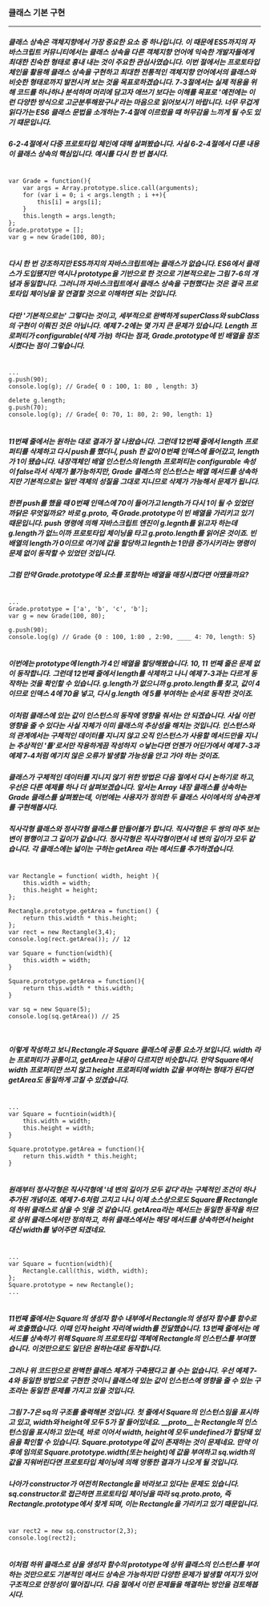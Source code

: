 ### 클래스 기본 구현

---
##### 클래스 상속은 객체지향에서 가장 중요한 요소 중 하나입니다. 이 때문에 ES5까지의 자바스크립트 커뮤니티에서는 클래스 상속을 다른 객체지향 언어에 익숙한 개발자들에게 최대한 친숙한 형태로 흉내 내는 것이 주요한 관심사였습니다. 이번 절에서는 프로토타입 체인을 활용해 클래스 상속을 구현하고 최대한 전통적인 객체지향 언어에서의 클래스와 비슷한 형태로까지 발전시켜 보는 것을 목표로하겠습니다. 7-3절에서는 실제 적용을 위해 코드를 하나하나 분석하며 머리에 담고자 애쓰기 보다는 이해를 목표로 '예전에는 이런 다양한 방식으로 고군분투해왔구나'라는 마음으로 읽어보시기 바랍니다. 너무 무겁게 읽다가는 ES6 클래스 문법을 소개하는 7-4절에 이르렀을 떄 허무감을 느끼게 될 수도 있기 떄문입니다. 

##### 6-2-4절에서 다중 프로토타입 체인에 대해 살펴봤습니다. 사실 6-2-4절에서 다룬 내용이 클래스 상속의 핵심입니다. 예시를 다시 한 번 봅시다. 

<pre>
<code>
var Grade = function(){
    var args = Array.prototype.slice.call(arguments);
    for (var i = 0; i < args.length ; i ++){
        this[i] = args[i];
    }
    this.length = args.length;
};
Grade.prototype = [];
var g = new Grade(100, 80);
</code>
</pre>

##### 다시 한 번 강조하지만 ES5까지의 자바스크립트에는 클래스가 없습니다. ES6에서 클래스가 도입됐지만 역시나 prototype을 기반으로 한 것으로 기본적으로는 그림 7-6의 개념과 동일합니다. 그러니까 자바스크립트에서 클래스 상속을 구현했다는 것은 결국 프로토타입 체이닝을 잘 연결할 것으로 이해하면 되는 것입니다. 

##### 다만 '기본적으로는' 그렇다는 것이고, 세부적으로 완벽하게 superClass와 subClass의 구현이 이뤄진 것은 아닙니다. 예제 7-2에는 몇 가지 큰 문제가 있습니다. Length 프로퍼티가 configurable(삭제 가능) 하다는 점과, Grade.prototype에 빈 배열을 참조시켰다는 점이 그렇습니다. 

<pre>
<code>
...
g.push(90);
console.log(g); // Grade{ 0 : 100, 1: 80 , length: 3}

delete g.length;
g.push(70);
console.log(g); // Grade{ 0: 70, 1: 80, 2: 90, length: 1}
</code>
</pre>

##### 11번째 줄에서는 원하는 대로 결과가 잘 나왔습니다. 그런데 12번째 줄에서 length 프로퍼티를 삭제하고 다시 push를 했더니, push 한 값이 0번째 인덱스에 들어갔고, length가 1이 됐습니다. 내장객체인 배열 인스턴스의 length 프로퍼티는 configurable 속성이 false라서 삭제가 불가능하지만, Grade 클래스의 인스턴스는 배열 메서드를 상속하지만 기본적으로는 일반 객체의 성질을 그대로 지니므로 삭제가 가능해서 문제가 됩니다. 

##### 한편 push를 했을 때 0번째 인덱스에 70이 들어가고 length가 다시 1이 될 수 있었던 까닭은 무엇일까요? 바로 g.__proto__, 즉 Grade.prototype이 빈 배열을 가리키고 있기 때문입니다. push 명령에 의해 자바스크립트 엔진이 g.legnth를 읽고자 하는데 g.length가 없느이까 프로토타입 체이닝을 타고 g.__proto__.length를 읽어온 것이죠. 빈 배열의 length가 0이므로 여기에 값을 할당하고 legnth는 1만큼 증가시키라는 명령이 문제 없이 동작할 수 있었던 것입니다. 

##### 그럼 만약 Grade.prototype에 요소를 포함하는 배열을 매칭시켰다면 어땠을까요? 

<pre>
<code>
...
Grade.prototype = ['a', 'b', 'c', 'b'];
var g = new Grade(100, 80);

g.push(90);
console.log(g) // Grade {0 : 100, 1:80 , 2:90, ____ 4: 70, length: 5}
</code>
</pre>

##### 이번에는 prototype에 length가 4인 배열을 할당해봤습니다. 10, 11 번째 줄은 문제 없이 동작합니다. 그런데 12번째 줄에서 length를 삭제하고 나니 예제 7-3과는 다르게 동작하는 것을 확인할 수 있습니다. g.length가 없으니까 g.__proto__.length를 찾고, 값이 4이므로 인덱스 4에 70을 넣고, 다시 g.length 에 5를 부여하는 순서로 동작한 것이죠. 

##### 이처럼 클래스에 있는 값이 인스턴스의 동작에 영향을 줘서는 안 되겠습니다. 사실 이런 영향을 줄 수 있다는 사실 자체가 이미 클래스의 추상성을 해치는 것입니다. 인스턴스와의 관계에서는 구체적인 데이터를 지니지 않고 오직 인스턴스가 사용할 메서드만을 지니는 추상적인 '틀'로서만 작용하게끔 작성하지 ㅇ낳는다면 언젠가 어딘가에서 예제 7-3과 예제 7-4처럼 예기치 않은 오류가 발생할 가능성을 안고 가야 하는 것이죠. 

##### 클래스가 구체적인 데이터를 지니지 않기 위한 방법은 다음 절에서 다시 논하기로 하고, 우선은 다른 예제를 하나 더 살펴보겠습니다. 앞서는 Array 내장 클래스를 상속하는 Grade 클래스를 살펴봤는데, 이번에는 사용자가 정의한 두 클래스 사이에서의 상속관계를 구현해봅시다. 

##### 직사각형 클래스와 정사각형 클래스를 만들어볼가 합니다. 직사각형은 두 쌍의 마주 보는 변이 평행이고 그 길이가 같습니다. 정사각형은 직사각형이면서 네 변의 길이가 모두 같습니다. 각 클래스에는 넓이는 구하는 getArea 라는 메서드를 추가하겠습니다. 

<pre>
<code>
var Rectangle = function( width, height ){
    this.width = width;
    this.height = height; 
};

Rectangle.prototype.getArea = function() {
    return this.width * this.height; 
};
var rect = new Rectangle(3,4);
console.log(rect.getArea()); // 12

var Square = function(width){
    this.width = width;
}

Square.prototype.getArea = function(){
    return this.width * this.width;
}

var sq = new Square(5);
console.log(sq.getArea()) // 25

</code>
</pre>

##### 이렇게 작성하고 보니 Rectangle과 Square 클래스에 공통 요소가 보입니다. width 라는 프로퍼티가 공통이고, getArea는 내용이 다르지만 비슷합니다. 만약 Square에서 width 프로퍼티만 쓰지 않고 height 프로퍼티에 width 값을 부여하는 형태가 된다면 getArea도 동일하게 고칠 수 있겠습니다. 

<pre>
<code>
...
var Square = fucntioin(width){
    this.width = width;
    this.height = width; 
}

Square.prototype.getArea = function(){
    return this.width * this.height;
}
</code>
</pre>

##### 원래부터 정사각형은 직사각형에 '네 변의 길이가 모두 같다'라는 구체적인 조건이 하나 추가된 개념이죠. 예제 7-6처럼 고치고 나니 이제 소스상으로도 Square를 Rectangle의 하위 클래스로 삼을 수 잇을 것 같습니다. getArea라는 메서드는 동일한 동작을 하므로 상위 클래스에서만 정의하고, 하위 클래스에서는 해당 메서드를 상속하면서 height 대신 width를 넣어주면 되겠네요. 

<pre>
<code>
... 
var Square = fucntion(width){
    Rectangle.call(this, width, width);
};
Square.prototype = new Rectangle();
...
</code>
</pre>

##### 11번째 줄에서는 Square의 생성자 함수 내부에서 Rectangle의 생성자 함수를 함수로써 호출했습니다. 이때 인자 height 자리에 width를 전달했습니다. 13번째 줄에서는 메서드를 상속하기 위해 Square의 프로토타입 객체에 Rectangle의 인스턴스를 부여했습니다. 이것만으로도 일단은 원하는대로 동작합니다. 

##### 그러나 위 코드만으로 완벽한 클래스 체계가 구축됐다고 볼 수는 없습니다. 우선 예제 7-4와 동일한 방법으로 구현한 것이니 클래스에 있는 값이 인스턴스에 영향을 줄 수 있는 구조라는 동일한 문제를 가지고 있을 것입니다. 

##### 그림 7-7은 sq의 구조를 출력해본 것입니다. 첫 줄에서 Square의 인스턴스임을 표시하고 있고, width와 height에 모두 5가 잘 들어있네요. __proto__는 Rectangle의 인스턴스임을 표시하고 있는데, 바로 이어서 width, height에 모두 undefined가 할당돼 있음을 확인할 수 있습니다. Square.prototype에 값이 존재하는 것이 문제네요. 만약 이후에 임의로 Square.prototype.width(또는 height)에 값을 부여하고 sq.width의 값을 지워버린다면 프로토타입 체이닝에 의해 엉뚱한 결과가 나오게 될 것입니다. 

##### 나아가 constructor가 여전히 Rectangle을 바라보고 있다는 문제도 있습니다. sq.constructor로 접근하면 프로토타입 체이닝을 따라 sq.__proto__.__proto__, 즉 Rectangle.prototype에서 찾게 되며, 이는 Rectangle을 가리키고 있기 때문입니다. 

<pre>
<code>
var rect2 = new sq.constructor(2,3);
console.log(rect2);
</code>
</pre>

##### 이처럼 하위 클래스로 삼을 생성자 함수의 prototype에 상위 클래스의 인스턴스를 부여하는 것만으로도 기본적인 메서드 상속은 가능하지만 다양한 문제가 발생할 여지가 있어 구조적으로 안정성이 떨어집니다. 다음 절에서 이런 문제들을 해결하는 방안을 검토해봅시다. 

